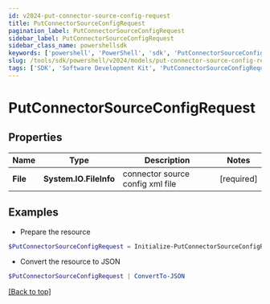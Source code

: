 ```yaml
---
id: v2024-put-connector-source-config-request
title: PutConnectorSourceConfigRequest
pagination_label: PutConnectorSourceConfigRequest
sidebar_label: PutConnectorSourceConfigRequest
sidebar_class_name: powershellsdk
keywords: ['powershell', 'PowerShell', 'sdk', 'PutConnectorSourceConfigRequest', 'V2024PutConnectorSourceConfigRequest'] 
slug: /tools/sdk/powershell/v2024/models/put-connector-source-config-request
tags: ['SDK', 'Software Development Kit', 'PutConnectorSourceConfigRequest', 'V2024PutConnectorSourceConfigRequest']
---
```



# PutConnectorSourceConfigRequest

## Properties

Name | Type | Description | Notes
------------ | ------------- | ------------- | -------------
**File** | **System.IO.FileInfo** | connector source config xml file | [required]

## Examples

- Prepare the resource
```powershell
$PutConnectorSourceConfigRequest = Initialize-PutConnectorSourceConfigRequest  -File null
```

- Convert the resource to JSON
```powershell
$PutConnectorSourceConfigRequest | ConvertTo-JSON
```


[[Back to top]](#) 

